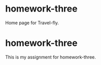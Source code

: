 # homework-three

Home page for Travel-fly.

# homework-three

This is my assignment for homework-three.
